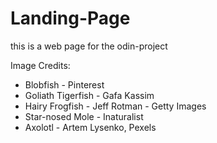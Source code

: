 # Landing-Page
this is a web page for the odin-project

Image Credits:
- Blobfish - Pinterest
- Goliath Tigerfish - Gafa Kassim
- Hairy Frogfish - Jeff Rotman - Getty Images
- Star-nosed Mole - Inaturalist
- Axolotl - Artem Lysenko, Pexels